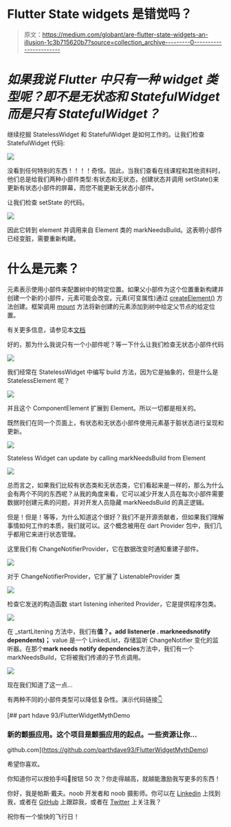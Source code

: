 # Flutter State widgets 是错觉吗？

> 原文：<https://medium.com/globant/are-flutter-state-widgets-an-illusion-1c3b715620b7?source=collection_archive---------0----------------------->

# ***如果我说 Flutter 中只有一种 widget 类型呢？即不是无状态和 StatefulWidget 而是只有 StatefulWidget？***

继续挖掘 StatelessWidget 和 StatefulWidget 是如何工作的。让我们检查 StatefulWidget 代码:

![](img/4c28da19789b5cbab380d89bbea8b4ab.png)

没看到任何特别的东西！！！！奇怪。因此，当我们查看在线课程和其他资料时，他们总是给我们两种小部件类型:有状态和无状态，创建状态并调用 setState()来更新有状态小部件的屏幕，而您不能更新无状态小部件。

让我们检查 setState 的代码。

![](img/c1f0faf6ba7d2bcb7c1a6b5902b77d25.png)

因此它转到 element 并调用来自 Element 类的 markNeedsBuild。这表明小部件已经变脏，需要重新构建。

# 什么是元素？

元素表示使用小部件来配置树中的特定位置。如果父小部件为这个位置重新构建并创建一个新的小部件，元素可能会改变。元素(可变属性)通过 [createElement()](https://api.flutter.dev/flutter/widgets/Element-class.html) 方法创建。框架调用 [mount](https://api.flutter.dev/flutter/widgets/Element/mount.html) 方法将新创建的元素添加到树中给定父节点的给定位置。

有关更多信息，请参见本[文档](https://api.flutter.dev/flutter/widgets/Element-class.html)

好的，那为什么我说只有一个小部件呢？等一下什么让我们检查无状态小部件代码

![](img/10738967d7023487d80478702112a16d.png)

我们经常在 StatelessWidget 中编写 build 方法，因为它是抽象的，但是什么是 StatelessElement 呢？

![](img/0183ef9bd25f1acf6eb95c7a0a7fc382.png)

并且这个 ComponentElement 扩展到 Element。所以一切都是相关的。

既然我们在同一个页面上，有状态和无状态小部件使用元素基于脏状态进行呈现和更新。

![](img/ae8a19b388e7cce599d146da83065727.png)

Stateless Widget can update by calling markNeedsBuild from Element

![](img/ab242737127e5a13e6ab4b21cfef4cc2.png)

总而言之，如果我们比较有状态类和无状态类，它们看起来是一样的，那么为什么会有两个不同的东西呢？从我的角度来看，它可以减少开发人员在每次小部件需要数据时创建元素的问题，并对开发人员隐藏 markNeedsBuild 的真正逻辑。

但是！但是！等等，为什么知道这个很好？我们不是开源贡献者，但如果我们理解事情如何工作的本质，我们就可以。这个概念被用在 dart Provider 包中，我们几乎都用它来进行状态管理。

这里我们有 ChangeNotifierProvider，它在数据改变时通知重建子部件。

![](img/307058653c754c29f87196c13fdfd85f.png)

对于 ChangeNotifierProvider，它扩展了 ListenableProvider 类

![](img/7f314ed369af72cac9c9833f59ed569d.png)

检查它发送的构造函数 start listening inherited Provider，它是提供程序包类。

![](img/5d185db07cd1f684567af9c72d0e60dd.png)

在 _startLitening 方法中，我们有**值？。add listener(e . markneedsnotify dependents)；** value 是一个 LinkedList，存储监听 ChangeNotifier 变化的监听器。在那个**mark needs notify dependencies**方法中，我们有一个 markNeedsBuild，它将被我们传递的子节点调用。

![](img/ad750b040f2100d63527f70055ec2d1b.png)

现在我们知道了这一点…

有两种不同的小部件类型可以降低复杂性。演示代码链接[👇](https://emojipedia.org/emoji/%F0%9F%91%87/)

[](https://github.com/parthdave93/FlutterWidgetMythDemo) [## part hdave 93/FlutterWidgetMythDemo

### 新的颤振应用。这个项目是颤振应用的起点。一些资源让你…

github.com](https://github.com/parthdave93/FlutterWidgetMythDemo) 

希望你喜欢。

你知道你可以按拍手吗👏按钮 50 次？你走得越高，就越能激励我写更多的东西！

你好，我是帕斯·戴夫。noob 开发者和 noob 摄影师。你可以在 [Linkedin](https://in.linkedin.com/in/parth-dave-907b8177) 上找到我，或者在 [GitHub](https://github.com/parthdave93) 上跟踪我，或者在 [Twitter](https://twitter.com/the_parth_dave) 上关注我？

祝你有一个愉快的飞行日！